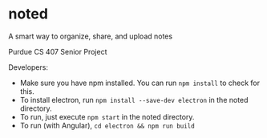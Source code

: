 # noted
A smart way to organize, share, and upload notes


Purdue CS 407 Senior Project

Developers:
* Make sure you have npm installed. You can run `npm install` to check for this.
* To install electron, run `npm install --save-dev electron` in the noted directory.
* To run, just execute `npm start` in the noted directory.
* To run (with Angular), `cd electron && npm run build` 